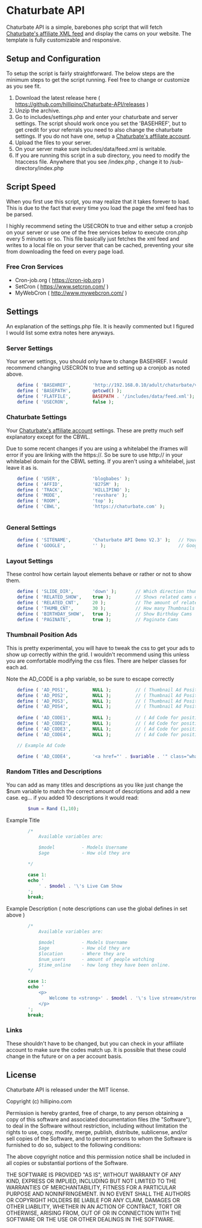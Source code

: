 # Chaturbate API

Chaturbate API is a simple, barebones php script that will fetch [Chaturbate's affiliate XML feed](http://affiliates.hillipino.com/jPqoq) and display the cams on your website. The template is fully customizable and responsive.


## Setup and Configuration

To setup the script is fairly straightforward. The below steps are the minimum steps to get the script running. Feel free to change or customize as you see fit.

1. Download the latest release here ( https://github.com/hillipino/Chaturbate-API/releases )
2. Unzip the archive.
3. Go to includes/settings.php and enter your chaturbate and server settings. The script should work once you set the 'BASEHREF', but to get credit for your referrals you need to also change the chaturbate settings. If you do not have one, setup a [Chaturbate's affiliate account](http://affiliates.hillipino.com/jPqoq).</a>
4. Upload the files to your server.
5. On your server make sure includes/data/feed.xml is writable.
6. If you are running this script in a sub directory, you need to modify the htaccess file. Anywhere that you see /index.php , change it to /sub-directory/index.php


## Script Speed

When you first use this script, you may realize that it takes forever to load. This is due to the fact that every time you load the page the xml feed has to be parsed.

I highly recommend seting the USECRON to true and either setup a cronjob on your server or use one of the free services below to execute cron.php every 5 minutes or so. This file basically just fetches the xml feed and writes to a local file on your server that can be cached, preventing your site from downloading the feed on every page load.

### Free Cron Services

- Cron-job.org ( https://cron-job.org )
- SetCron ( https://www.setcron.com/ )
- MyWebCron ( http://www.mywebcron.com/ )


## Settings

An explanation of the settings.php file. It is heavily commented but I figured I would list some extra notes here anyways.

### Server Settings

Your server settings, you should only have to change BASEHREF. I would recommend changing USECRON to true and setting up a cronjob as noted above.

```php
	define ( 'BASEHREF',		'http://192.168.0.10/adult/chaturbate/v2.3/' );		// The Url path o the index.php
	define ( 'BASEPATH',		getcwd() );											// The file directory path to index.php
	define ( 'FLATFILE',		BASEPATH . '/includes/data/feed.xml');				// Name of file to store xml feed into
	define ( 'USECRON',			false );											// If you would like to update via cron set this to true.
```

### Chaturbate Settings

Your [Chaturbate's affiliate account](http://affiliates.hillipino.com/jPqoq) settings. These are pretty much self explanatory except for the CBWL.

Due to some recent changes if you are using a whitelabel the iframes will error if you are linking with the https://. So be sure to use http:// in your whitelabel domain for the CBWL setting. If you aren't using a whitelabel, just leave it as is.


```php
	define ( 'USER',			'blogbabes' );								// Your Chaturbate Username ( this is only useful if you embed a personal chatroom )
	define ( 'AFFID',			'827SM' );									// Chaturbate Affiliate ID
	define ( 'TRACK',			'HILLIPINO' );								// Chaturbate Campaign for Tracking
	define ( 'MODE',			'revshare' );								// ( revshare, signup, or tokens )
	define ( 'ROOM',			'top' );									// Which featured chatroom to embed ( top, male, transexual, personal, NULL )
	define ( 'CBWL',			'https://chaturbate.com' );					// If you are wanting to change the domain to match one of your hosted whitelabels,
																			// enter the domain here. eg ( http://www.yourdomain.com ) the default is 'https://chaturbate.com'

```																				


### General Settings

```php
	define ( 'SITENAME',		'Chaturbate API Demo V2.3' );	// Your Site Name
	define ( 'GOOGLE',			'' );							// Google Analytics Tracking ID Leave Blank to disable
```


### Layout Settings

These control how certain layout elements behave or rather or not to show them.

```php
	define ( 'SLIDE_DIR',		'down' );		// Which direction thumbnail overlays slide in. (up,down,left,right)
	define ( 'RELATED_SHOW',	true );			// Shows related cams on single cam page.
	define ( 'RELATED_CNT', 	20 );			// The amount of related cams to show.
	define ( 'THUMB_CNT',		30 );			// How many Thumbnails to show per page in the cam listings.
	define ( 'BIRTHDAY_SHOW',	true );			// Show Birthday Cams
	define ( 'PAGINATE',		true );			// Paginate Cams						
```


### Thumbnail Position Ads

This is pretty experimental, you will have to tweak the css to get your ads to show up correctly within the grid. I wouldn't recommend using this unless you are comfortable modifying the css files. There are helper classes for each ad.

Note the AD_CODE is a php variable, so be sure to escape correctly

```php
	define ( 'AD_POS1',			NULL );			// ( Thumbnail Ad Position starting at 0 , NULL for no ad )
	define ( 'AD_POS2',			NULL );			// ( Thumbnail Ad Position starting at 0 , NULL for no ad )
	define ( 'AD_POS3',			NULL );			// ( Thumbnail Ad Position starting at 0 , NULL for no ad )
	define ( 'AD_POS4',			NULL );			// ( Thumbnail Ad Position starting at 0 , NULL for no ad )
		
	define ( 'AD_CODE1',		NULL );			// ( Ad Code for position 1 )
	define ( 'AD_CODE2',		NULL );			// ( Ad Code for position 2 )
	define ( 'AD_CODE3',		NULL );			// ( Ad Code for position 3 )
	define ( 'AD_CODE4',		NULL );			// ( Ad Code for position 4 )

	// Example Ad Code

	define ( 'AD_CODE4',		'<a href="' . $variable . '" class="whatever"><img src="/path/to/img" alt="something" /></a>' );			// ( Ad Code for position 4 )
```

### Random Titles and Descriptions

You can add as many titles and descriptions as you like just change the $num variable to match the correct amount of descriptions and add a new case. eg... if you added 10 descriptions it would read:

```php
		$num = Rand (1,10);
```

Example Title

``` php
		/* 
			Available variables are:

			$model			- Models Username
			$age 			- How old they are			

		*/	

		case 1:
		echo '
			' . $model . '\'s Live Cam Show
		';
		break;		
```	

Example Description ( note descriptions can use the global defines in set above )

``` php
		/* 
			Available variables are:

			$model			- Models Username
			$age 			- How old they are
			$location 		- Where they are
			$num_users 		- amount of people watching
			$time_online 	- how long they have been online.
		*/	

		case 1:
		echo '
			<p>
				Welcome to <strong>' . $model . '\'s live stream</strong> and chat room! Watching ' . $model . ' getting naked, fucking, sucking, etc... is <storng>completely FREE</strong>! However, to chat with ' . $model . ', view ' . $model . '\'s private profile photos and video clips, and many more member-only features... you\'ll need a <a href="' . LINK_SIGNUP . '" class="external">FREE account</a>. Right now, ' . $model . ' is responding live to viewers... <a href="' . LINK_SIGNUP . '" class="external">Create your free account</a> now to join in on the fun!
			</p>
		';
		break;
```


### Links

These shouldn't have to be changed, but you can check in your affiliate account to make sure the codes match up. It is possible that these could change in the future or on a per account basis.


## License

Chaturbate API is released under the MIT license.

Copyright (c) hillipino.com

Permission is hereby granted, free of charge, to any person obtaining a copy of this software and associated documentation files (the "Software"), to deal in the Software without restriction, including without limitation the rights to use, copy, modify, merge, publish, distribute, sublicense, and/or sell copies of the Software, and to permit persons to whom the Software is furnished to do so, subject to the following conditions:

The above copyright notice and this permission notice shall be included in all copies or substantial portions of the Software.

THE SOFTWARE IS PROVIDED "AS IS", WITHOUT WARRANTY OF ANY KIND, EXPRESS OR IMPLIED, INCLUDING BUT NOT LIMITED TO THE WARRANTIES OF MERCHANTABILITY, FITNESS FOR A PARTICULAR PURPOSE AND NONINFRINGEMENT. IN NO EVENT SHALL THE AUTHORS OR COPYRIGHT HOLDERS BE LIABLE FOR ANY CLAIM, DAMAGES OR OTHER LIABILITY, WHETHER IN AN ACTION OF CONTRACT, TORT OR OTHERWISE, ARISING FROM, OUT OF OR IN CONNECTION WITH THE SOFTWARE OR THE USE OR OTHER DEALINGS IN THE SOFTWARE.
